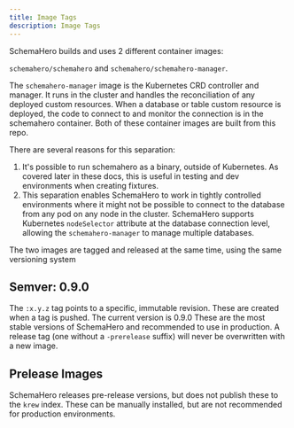 ```yaml
---
title: Image Tags
description: Image Tags
---
```


SchemaHero builds and uses 2 different container images:

`schemahero/schemahero` and `schemahero/schemahero-manager`.

The `schemahero-manager` image is the Kubernetes CRD controller and manager.
It runs in the cluster and handles the reconciliation of any deployed custom resources.
When a database or table custom resource is deployed, the code to connect to and monitor the connection is in the schemahero container.
Both of these container images are built from this repo.

There are several reasons for this separation:

1. It's possible to run schemahero as a binary, outside of Kubernetes.
As covered later in these docs, this is useful in testing and dev environments when creating fixtures.
2. This separation enables SchemaHero to work in tightly controlled environments where it might not be possible to connect to the database from any pod on any node in the cluster.
SchemaHero supports Kubernetes `nodeSelector` attribute at the database connection level, allowing the `schemahero-manager` to manage multiple databases.

The two images are tagged and released at the same time, using the same versioning system

## Semver: 0.9.0

The `:x.y.z` tag points to a specific, immutable revision.
These are created when a tag is pushed.
The current version is 0.9.0
These are the most stable versions of SchemaHero and recommended to use in production. A release tag (one without a `-prerelease` suffix) will never be overwritten with a new image.

## Prelease Images

SchemaHero releases pre-release versions, but does not publish these to the `krew` index.
These can be manually installed, but are not recommended for production environments.
